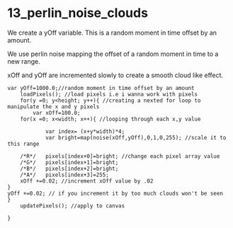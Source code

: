 # 13_perlin_noise_clouds
We create a yOff variable. This is a random moment in time offset by an amount. 

We use perlin noise mapping the offset of a random moment in time to a new range.

xOff and yOff are incremented slowly to create a smooth cloud like effect.

```
var yOff=1000.0;//random moment in time offset by an amount
	loadPixels(); //load pixels i.e i wanna work with pixels
	for(y =0; y<height; y++){ //creating a nexted for loop to manipulate the x and y pixels
		var xOff=100.0;
	for(x =0; x<width; x++){ //looping through each x,y value

			var index= (x+y*width)*4; 
			var bright=map(noise(xOff,yOff),0,1,0,255); //scale it to this range

	/*R*/	pixels[index+0]=bright; //change each pixel array value
	/*G*/	pixels[index+1]=bright;
	/*B*/	pixels[index+2]=bright;
	/*A*/	pixels[index+3]=255; 
	xOff +=0.02; //increment xOff value by .02
}
yOff +=0.02; // if you increment it by too much clouds won't be seen
}
	updatePixels(); //apply to canvas

}

```
